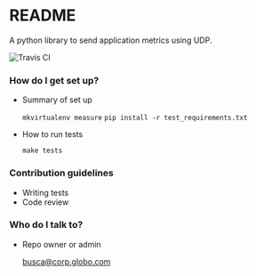# README #

A python library to send application metrics using UDP.

![Travis CI](https://travis-ci.org/globocom/measure.svg?branch=master)

### How do I get set up? ###

* Summary of set up
	
	`mkvirtualenv measure`
	`pip install -r test_requirements.txt`

* How to run tests

	`make tests`

### Contribution guidelines ###

* Writing tests
* Code review

### Who do I talk to? ###

* Repo owner or admin

	busca@corp.globo.com
